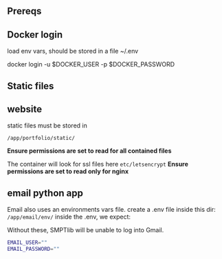 
## Prereqs 

## Docker login 

load env vars, should be stored in a file ~/.env 

docker login -u $DOCKER_USER -p $DOCKER_PASSWORD

## Static files

## website 

static files must be stored in 

`/app/portfolio/static/`

**Ensure permissions are set to read for all contained files**

The container will look for ssl files here
`etc/letsencrypt`
**Ensure permissions are set to read only for nginx**

## email python app 

Email also uses an environments vars file. 
create a .env file inside this dir:
`/app/email/env/`
inside the .env, we expect:

Without these, SMPTlib will be unable to log into Gmail. 
```sh
EMAIL_USER=""
EMAIL_PASSWORD=""
```
